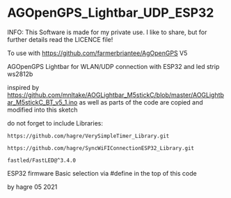 # AGOpenGPS_Lightbar_UDP_ESP32

INFO: This Software is made for my private use. I like to share, but for further details read the LICENCE file!

To use with https://github.com/farmerbriantee/AgOpenGPS V5

AGOpenGPS Lightbar for WLAN/UDP connection with ESP32 and led strip ws2812b

inspired by https://github.com/mnltake/AOGLightbar_M5stickC/blob/master/AOGLightbar_M5stickC_BT_v5_1.ino as well as parts of the code are copied and modified into this sketch

do not forget to include Libraries:

	https://github.com/hagre/VerySimpleTimer_Library.git

	https://github.com/hagre/SyncWiFIConnectionESP32_Library.git
	
	fastled/FastLED@^3.4.0

ESP32 firmware
Basic selection via #define in the top of this code

by hagre 
05 2021
